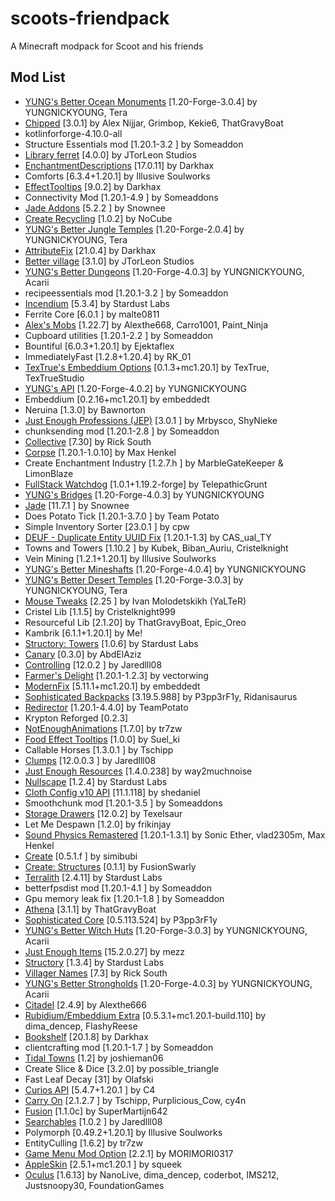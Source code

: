 # scoots-friendpack
 A Minecraft modpack for Scoot and his friends

## Mod List
- [YUNG's Better Ocean Monuments](https://www.curseforge.com/minecraft/mc-mods/yungs-better-ocean-monuments) [1.20-Forge-3.0.4] by YUNGNICKYOUNG, Tera
- [Chipped](https://modrinth.com/mod/chipped) [3.0.1] by Alex Nijjar, Grimbop, Kekie6, ThatGravyBoat
- kotlinforforge-4.10.0-all
- Structure Essentials mod [1.20.1-3.2
] by Someaddon
- [Library ferret](https://www.curseforge.com/minecraft/mc-mods/library-ferret-forge) [4.0.0] by JTorLeon Studios
- [EnchantmentDescriptions](https://www.curseforge.com/minecraft/mc-mods/enchantment-descriptions) [17.0.11] by Darkhax
- Comforts [6.3.4+1.20.1] by Illusive Soulworks
- [EffectTooltips](https://www.curseforge.com/minecraft/mc-mods/effect-tooltips) [9.0.2] by Darkhax
- Connectivity Mod [1.20.1-4.9
] by Someaddons
- [Jade Addons](https://www.curseforge.com/minecraft/mc-mods/jade-addons) [5.2.2
] by Snownee
- [Create Recycling](https://www.youtube.com/@nocubemc) [1.0.2] by NoCube
- [YUNG's Better Jungle Temples](https://www.curseforge.com/minecraft/mc-mods/yungs-better-jungle-temples) [1.20-Forge-2.0.4] by YUNGNICKYOUNG, Tera
- [AttributeFix](https://www.curseforge.com/minecraft/mc-mods/attributefix) [21.0.4] by Darkhax
- [Better village](https://www.curseforge.com/minecraft/mc-mods/better-village-forge) [3.1.0] by JTorLeon Studios
- [YUNG's Better Dungeons](https://www.curseforge.com/minecraft/mc-mods/yungs-better-dungeons) [1.20-Forge-4.0.3] by YUNGNICKYOUNG, Acarii
- recipeessentials mod [1.20.1-3.2
] by Someaddon
- [Incendium](https://www.stardustlabs.net/) [5.3.4] by Stardust Labs
- Ferrite Core [6.0.1
] by malte0811
- [Alex's Mobs](https://www.curseforge.com/minecraft/mc-mods/alexs-mobs) [1.22.7] by Alexthe668, Carro1001, Paint_Ninja
- Cupboard utilities [1.20.1-2.2
] by Someaddon
- Bountiful [6.0.3+1.20.1] by Ejektaflex
- ImmediatelyFast [1.2.8+1.20.4] by RK_01
- [TexTrue's Embeddium Options](https://github.com/ThinkingStudios/textrues-embeddium-options) [0.1.3+mc1.20.1] by TexTrue, TexTrueStudio
- [YUNG's API](https://www.curseforge.com/minecraft/mc-mods/yungs-api) [1.20-Forge-4.0.2] by YUNGNICKYOUNG
- Embeddium [0.2.16+mc1.20.1] by embeddedt
- Neruina [1.3.0] by Bawnorton
- [Just Enough Professions (JEP)](https://www.curseforge.com/minecraft/mc-mods/just-enough-professions-jep) [3.0.1
] by Mrbysco, ShyNieke
- chunksending mod [1.20.1-2.8
] by Someaddon
- [Collective](https://serilum.com/mod/collective) [7.30] by Rick South
- [Corpse](https://www.curseforge.com/minecraft/mc-mods/corpse) [1.20.1-1.0.10] by Max Henkel
- Create Enchantment Industry [1.2.7.h
] by MarbleGateKeeper & LimonBlaze
- [FullStack Watchdog](https://www.curseforge.com/minecraft/mc-mods/fullstack-watchdog) [1.0.1+1.19.2-forge] by TelepathicGrunt
- [YUNG's Bridges](https://www.curseforge.com/minecraft/mc-mods/yungs-bridges) [1.20-Forge-4.0.3] by YUNGNICKYOUNG
- [Jade](https://minecraft.curseforge.com/projects/jade) [11.7.1
] by Snownee
- Does Potato Tick [1.20.1-3.7.0
] by Team Potato
- Simple Inventory Sorter [23.0.1
] by cpw
- [DEUF - Duplicate Entity UUID Fix](https://github.com/CAS-ual-TY/DuplicateEntityUUIDFix) [1.20.1-1.3] by CAS_ual_TY
- Towns and Towers [1.10.2
] by Kubek, Biban_Auriu, Cristelknight
- Vein Mining [1.2.1+1.20.1] by Illusive Soulworks
- [YUNG's Better Mineshafts](https://www.curseforge.com/minecraft/mc-mods/yungs-better-mineshafts-forge) [1.20-Forge-4.0.4] by YUNGNICKYOUNG
- [YUNG's Better Desert Temples](https://www.curseforge.com/minecraft/mc-mods/yungs-better-desert-temples) [1.20-Forge-3.0.3] by YUNGNICKYOUNG, Tera
- [Mouse Tweaks](https://minecraft.curseforge.com/projects/mouse-tweaks) [2.25
] by Ivan Molodetskikh (YaLTeR)
- Cristel Lib [1.1.5] by Cristelknight999
- Resourceful Lib [2.1.20] by ThatGravyBoat, Epic_Oreo
- Kambrik [6.1.1+1.20.1] by Me!
- [Structory: Towers](https://www.stardustlabs.net/) [1.0.6] by Stardust Labs
- [Canary](https://www.curseforge.com/minecraft/mc-mods/canary) [0.3.0] by AbdElAziz
- [Controlling](https://minecraft.curseforge.com/projects/controlling) [12.0.2
] by Jaredlll08
- [Farmer's Delight](https://github.com/vectorwing/FarmersDelight) [1.20.1-1.2.3] by vectorwing
- [ModernFix](https://modrinth.com/mod/modernfix) [5.11.1+mc1.20.1] by embeddedt
- [Sophisticated Backpacks](https://www.curseforge.com/minecraft/mc-mods/sophisticated-backpacks) [3.19.5.988] by P3pp3rF1y, Ridanisaurus
- [Redirector](https://www.curseforge.com/minecraft/mc-mods/redirectionor) [1.20.1-4.4.0] by TeamPotato
- Krypton Reforged [0.2.3]
- [NotEnoughAnimations](https://modrinth.com/mod/not-enough-animations) [1.7.0] by tr7zw
- [Food Effect Tooltips](https://www.curseforge.com/minecraft/mc-mods/food-effect-tooltips-forge) [1.0.0] by Suel_ki
- Callable Horses [1.3.0.1
] by Tschipp
- [Clumps](https://www.curseforge.com/minecraft/mc-mods/clumps) [12.0.0.3
] by Jaredlll08
- [Just Enough Resources](https://www.curseforge.com/minecraft/mc-mods/just-enough-resources-jer) [1.4.0.238] by way2muchnoise
- [Nullscape](https://www.stardustlabs.net/) [1.2.4] by Stardust Labs
- [Cloth Config v10 API](https://www.curseforge.com/minecraft/mc-mods/cloth-config-forge/) [11.1.118] by shedaniel
- Smoothchunk mod [1.20.1-3.5
] by Someaddons
- [Storage Drawers](https://minecraft.curseforge.com/projects/storagedrawers) [12.0.2] by Texelsaur
- Let Me Despawn [1.2.0] by frikinjay
- [Sound Physics Remastered](https://www.curseforge.com/minecraft/mc-mods/sound-physics-remastered) [1.20.1-1.3.1] by Sonic Ether, vlad2305m, Max Henkel
- [Create](https://www.curseforge.com/minecraft/mc-mods/create) [0.5.1.f
] by simibubi
- [Create: Structures](https://modrinth.com/mod/create-structures) [0.1.1] by FusionSwarly
- [Terralith](https://www.stardustlabs.net/) [2.4.11] by Stardust Labs
- betterfpsdist mod [1.20.1-4.1
] by Someaddon
- Gpu memory leak fix [1.20.1-1.8
] by Someaddon
- [Athena](https://www.curseforge.com/minecraft/mc-mods/athena) [3.1.1] by ThatGravyBoat
- [Sophisticated Core](https://www.curseforge.com/minecraft/mc-mods/sophisticated-core) [0.5.113.524] by P3pp3rF1y
- [YUNG's Better Witch Huts](https://www.curseforge.com/minecraft/mc-mods/yungs-better-witch-huts) [1.20-Forge-3.0.3] by YUNGNICKYOUNG, Acarii
- [Just Enough Items](https://www.curseforge.com/minecraft/mc-mods/jei) [15.2.0.27] by mezz
- [Structory](https://www.stardustlabs.net/) [1.3.4] by Stardust Labs
- [Villager Names](https://serilum.com/mod/villager-names) [7.3] by Rick South
- [YUNG's Better Strongholds](https://www.curseforge.com/minecraft/mc-mods/yungs-better-strongholds) [1.20-Forge-4.0.3] by YUNGNICKYOUNG, Acarii
- [Citadel](https://github.com/Alex-the-666/Citadel) [2.4.9] by Alexthe666
- [Rubidium/Embeddium Extra](https://curseforge.com/minecraft/mc-mods/rubidium-extra) [0.5.3.1+mc1.20.1-build.110] by dima_dencep, FlashyReese
- [Bookshelf](https://www.curseforge.com/minecraft/mc-mods/bookshelf) [20.1.8] by Darkhax
- clientcrafting mod [1.20.1-1.7
] by Someaddon
- [Tidal Towns](https://modrinth.com/datapack/tidal-towns) [1.2] by joshieman06
- Create Slice & Dice [3.2.0] by possible_triangle
- Fast Leaf Decay [31] by Olafski
- [Curios API](https://www.curseforge.com/minecraft/mc-mods/curios) [5.4.7+1.20.1
] by C4
- [Carry On](https://tschipp.ch) [2.1.2.7
] by Tschipp, Purplicious_Cow, cy4n
- [Fusion](https://www.curseforge.com/minecraft/mc-mods/rechiseled) [1.1.0c] by SuperMartijn642
- [Searchables](https://minecraft.curseforge.com/projects/searchables) [1.0.2
] by Jaredlll08
- Polymorph [0.49.2+1.20.1] by Illusive Soulworks
- EntityCulling [1.6.2] by tr7zw
- [Game Menu Mod Option](https://modrinth.com/mod/gamemenumodoption) [2.2.1] by MORIMORI0317
- [AppleSkin](https://github.com/squeek502/AppleSkin) [2.5.1+mc1.20.1
] by squeek
- [Oculus](https://curseforge.com/minecraft/mc-mods/oculus) [1.6.13] by NanoLive, dima_dencep, coderbot, IMS212, Justsnoopy30, FoundationGames
